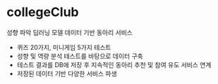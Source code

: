 # collegeClub

성향 파악 딥러닝 모델 데이터 기반 동아리 서비스

- 퀴즈 20가지, 미니게임 5가지 테스트
- 성향 및 역량 분석 테스트를 바탕으로 데이터 구축
- 테스트 결과를 DB에 저장 후 지속적인 동아리 추천 및 참여 유도 서비스 연계
- 저장된 데이터 기반 다양한 서비스 파생
